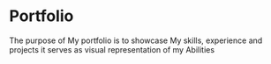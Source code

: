 # Portfolio
The purpose of My portfolio is to showcase My skills, experience and projects
it serves as visual representation of my Abilities 
